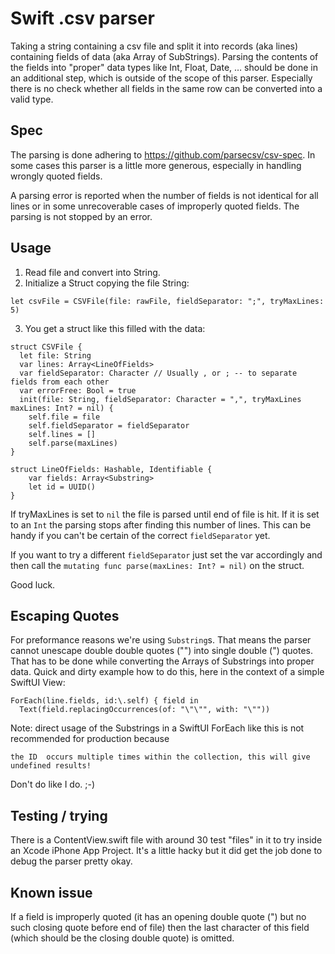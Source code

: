 # Swift .csv parser
Taking a string containing a csv file and split it into records (aka lines) containing fields of data (aka Array of SubStrings). 
Parsing the contents of the fields into "proper" data types like Int, Float, Date, … should be done in an additional step, which is outside of the scope of this parser. Especially there is no check whether all fields in the same row can be converted into a valid type. 

## Spec
The parsing is done adhering to https://github.com/parsecsv/csv-spec. In some cases this parser is a little more generous, especially in handling wrongly quoted fields.

A parsing error is reported when the number of fields is not identical for all lines or in some unrecoverable cases of improperly quoted fields. The parsing is not stopped by an error.

## Usage
1. Read file and convert into String.
2. Initialize a Struct copying the file String:
```
let csvFile = CSVFile(file: rawFile, fieldSeparator: ";", tryMaxLines: 5)
```
3. You get a struct like this filled with the data:
```
struct CSVFile {
  let file: String
  var lines: Array<LineOfFields>
  var fieldSeparator: Character // Usually , or ; -- to separate fields from each other
  var errorFree: Bool = true
  init(file: String, fieldSeparator: Character = ",", tryMaxLines maxLines: Int? = nil) {
    self.file = file
    self.fieldSeparator = fieldSeparator
    self.lines = []
    self.parse(maxLines)
}
  
struct LineOfFields: Hashable, Identifiable {
    var fields: Array<Substring>
    let id = UUID()
}
```

If tryMaxLines is set to `nil` the file is parsed until end of file is hit. If it is set to an `Int` the parsing stops after finding this number of lines. This can be handy if you can't be certain of the correct `fieldSeparator` yet.

If you want to try a different `fieldSeparator` just set the var accordingly and then call the `mutating func parse(maxLines: Int? = nil)` on the struct.

Good luck.

## Escaping Quotes
For preformance reasons we're using `Substring`s. That means the parser cannot unescape double double quotes ("") into single double (") quotes. That has to be done while converting the Arrays of Substrings into proper data.
Quick and dirty example how to do this, here in the context of a simple SwiftUI View:
```
ForEach(line.fields, id:\.self) { field in
  Text(field.replacingOccurrences(of: "\"\"", with: "\""))
```
Note: direct usage of the Substrings in a SwiftUI ForEach like this is not recommended for production because
```
the ID  occurs multiple times within the collection, this will give undefined results!
```
Don't do like I do. ;-)

## Testing / trying
There is a ContentView.swift file with around 30 test "files" in it to try inside an Xcode iPhone App Project. It's a little hacky but it did get the job done to debug the parser pretty okay.

## Known issue
If a field is improperly quoted (it has an opening double quote (") but no such closing quote before end of file) then the last character of this field (which should be the closing double quote) is omitted. 

